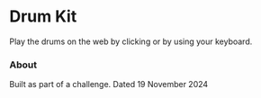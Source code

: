 # Drum Kit
Play the drums on the web by clicking or by using your keyboard.

### About
Built as part of a challenge. Dated 19 November 2024
